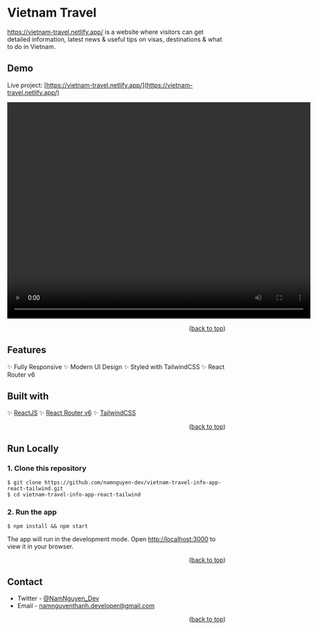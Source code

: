 # Vietnam Travel
https://vietnam-travel.netlify.app/ is a website where visitors can get detailed information, latest news & useful tips on visas, destinations & what to do in Vietnam. 


## Demo
Live project: [https://vietnam-travel.netlify.app/](https://vietnam-travel.netlify.app/)

<video src="https://media.giphy.com/media/pNtoZaNVF0VtpKEbRX/giphy.mp4" autoPlay width="700" height="500" loop></video>

<p align="right">(<a href="#top">back to top</a>)</p>

## Features

✨ Fully Responsive
✨ Modern UI Design
✨ Styled with TailwindCSS
✨ React Router v6

## Built with

✨ [ReactJS](https://reactjs.org/)
✨ [React Router v6](https://reactrouter.com/docs/en/v6/getting-started/overview)
✨ [TailwindCSS](https://tailwindcss.com/)


<p align="right">(<a href="#top">back to top</a>)</p>

## Run Locally

### 1. Clone this repository

```
$ git clone https://github.com/namnguyen-dev/vietnam-travel-info-app-react-tailwind.git 
$ cd vietnam-travel-info-app-react-tailwind
```

### 2. Run the app

```
$ npm install && npm start
```

The app will run in the development mode.
Open [http://localhost:3000](http://localhost:3000) to view it in your browser.

<p align="right">(<a href="#top">back to top</a>)</p>

## Contact

- Twitter - [@NamNguyen_Dev](https://twitter.com/NamNguyen_Dev) 
- Email - namnguyenthanh.developer@gmail.com


<p align="right">(<a href="#top">back to top</a>)</p>

